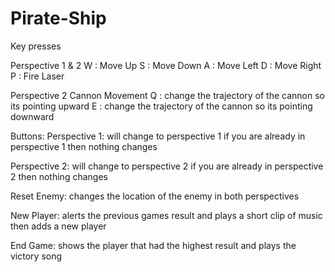 # Pirate-Ship

Key presses

Perspective 1 & 2
W : Move Up
S : Move Down 
A : Move Left 
D : Move Right
P : Fire Laser

Perspective 2 Cannon Movement
Q : change the trajectory of the cannon so its pointing upward 
E : change the trajectory of the cannon so its pointing downward


Buttons: 
Perspective 1: will change to perspective 1 if you are already in perspective 1 then nothing changes 

Perspective 2: will change to perspective 2 if you are already in perspective 2 then nothing changes 

Reset Enemy: changes the location of the enemy in both perspectives 

New Player: alerts the previous games result and plays a short clip of music then adds a new player 

End Game: shows the player that had the highest result and plays the victory song 
